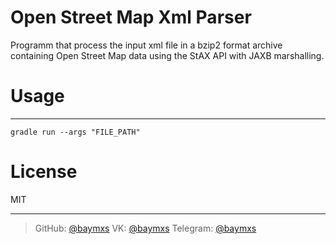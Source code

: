 # Open Street Map Xml Parser
Programm that process the input xml file in a bzip2 format archive containing Open Street Map data using the StAX API with JAXB marshalling.
# Usage
---
`gradle run --args "FILE_PATH"`

# License
MIT

----
> GitHub: [@baymxs](https://github.com/Baymxs) 
> VK: [@baymxs](https://vk.com/baymxs)
> Telegram: [@baymxs](https://t.me/baymxs)
